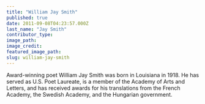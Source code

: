 ```yaml
---
title: "William Jay Smith"
published: true
date: 2011-09-08T04:23:57.000Z
last_name: "Jay Smith"
contributor_type:
image_path:
image_credit:
featured_image_path:
slug: william-jay-smith
---
```


Award-winning poet William Jay Smith was born in Louisiana in 1918. He has served as U.S. Poet Laureate, is a member of the Academy of Arts and Letters, and has received awards for his translations from the French Academy, the Swedish Academy, and the Hungarian government.

